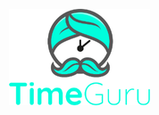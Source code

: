 <p align="center" width="100%">
    <img width="50%" src="https://raw.githubusercontent.com/chasehoff/TimeGuru-Web/master/front-end/public/images/TimeGuru_Logo.svg"> 
</p>
